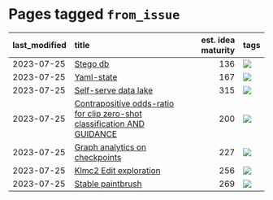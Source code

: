 # Pages tagged `from_issue`

|last_modified|title|est. idea maturity|tags
|:---|:---|---:|:---|
|2023-07-25|[Stego db](../Stego_db.md)|136|[![](https://img.shields.io/badge/tag-from_issue-c4fb38)](../tags/from_issue.md)|
|2023-07-25|[Yaml-state](../Yaml-state.md)|167|[![](https://img.shields.io/badge/tag-from_issue-c4fb38)](../tags/from_issue.md)|
|2023-07-25|[Self-serve data lake](../Self-serve_data_lake.md)|315|[![](https://img.shields.io/badge/tag-from_issue-c4fb38)](../tags/from_issue.md)|
|2023-07-25|[Contrapositive odds-ratio for clip zero-shot classification AND GUIDANCE](../Contrapositive_odds-ratio_for_clip_zero-shot_classification_AND_GUIDANCE.md)|200|[![](https://img.shields.io/badge/tag-from_issue-c4fb38)](../tags/from_issue.md)|
|2023-07-25|[Graph analytics on checkpoints](../Graph_analytics_on_checkpoints.md)|227|[![](https://img.shields.io/badge/tag-from_issue-c4fb38)](../tags/from_issue.md)|
|2023-07-25|[Klmc2 Edit exploration](../Klmc2_Edit_exploration.md)|256|[![](https://img.shields.io/badge/tag-from_issue-c4fb38)](../tags/from_issue.md)|
|2023-07-25|[Stable paintbrush](../Stable_paintbrush.md)|269|[![](https://img.shields.io/badge/tag-from_issue-c4fb38)](../tags/from_issue.md)|